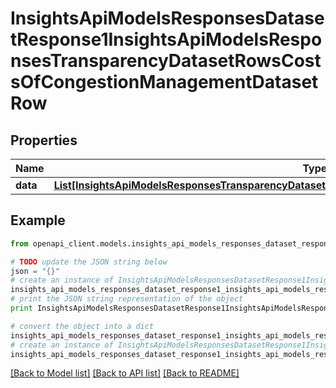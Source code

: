 # InsightsApiModelsResponsesDatasetResponse1InsightsApiModelsResponsesTransparencyDatasetRowsCostsOfCongestionManagementDatasetRow


## Properties
Name | Type | Description | Notes
------------ | ------------- | ------------- | -------------
**data** | [**List[InsightsApiModelsResponsesTransparencyDatasetRowsCostsOfCongestionManagementDatasetRow]**](InsightsApiModelsResponsesTransparencyDatasetRowsCostsOfCongestionManagementDatasetRow.md) |  | [optional] 

## Example

```python
from openapi_client.models.insights_api_models_responses_dataset_response1_insights_api_models_responses_transparency_dataset_rows_costs_of_congestion_management_dataset_row import InsightsApiModelsResponsesDatasetResponse1InsightsApiModelsResponsesTransparencyDatasetRowsCostsOfCongestionManagementDatasetRow

# TODO update the JSON string below
json = "{}"
# create an instance of InsightsApiModelsResponsesDatasetResponse1InsightsApiModelsResponsesTransparencyDatasetRowsCostsOfCongestionManagementDatasetRow from a JSON string
insights_api_models_responses_dataset_response1_insights_api_models_responses_transparency_dataset_rows_costs_of_congestion_management_dataset_row_instance = InsightsApiModelsResponsesDatasetResponse1InsightsApiModelsResponsesTransparencyDatasetRowsCostsOfCongestionManagementDatasetRow.from_json(json)
# print the JSON string representation of the object
print InsightsApiModelsResponsesDatasetResponse1InsightsApiModelsResponsesTransparencyDatasetRowsCostsOfCongestionManagementDatasetRow.to_json()

# convert the object into a dict
insights_api_models_responses_dataset_response1_insights_api_models_responses_transparency_dataset_rows_costs_of_congestion_management_dataset_row_dict = insights_api_models_responses_dataset_response1_insights_api_models_responses_transparency_dataset_rows_costs_of_congestion_management_dataset_row_instance.to_dict()
# create an instance of InsightsApiModelsResponsesDatasetResponse1InsightsApiModelsResponsesTransparencyDatasetRowsCostsOfCongestionManagementDatasetRow from a dict
insights_api_models_responses_dataset_response1_insights_api_models_responses_transparency_dataset_rows_costs_of_congestion_management_dataset_row_form_dict = insights_api_models_responses_dataset_response1_insights_api_models_responses_transparency_dataset_rows_costs_of_congestion_management_dataset_row.from_dict(insights_api_models_responses_dataset_response1_insights_api_models_responses_transparency_dataset_rows_costs_of_congestion_management_dataset_row_dict)
```
[[Back to Model list]](../README.md#documentation-for-models) [[Back to API list]](../README.md#documentation-for-api-endpoints) [[Back to README]](../README.md)


